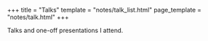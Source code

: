 +++
title = "Talks"
template = "notes/talk_list.html"
page_template = "notes/talk.html"
+++

Talks and one-off presentations I attend.
